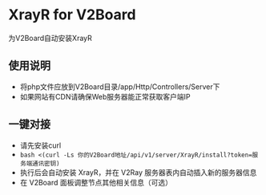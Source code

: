 # XrayR for V2Board
为V2Board自动安装XrayR

## 使用说明
- 将php文件应放到V2Board目录/app/Http/Controllers/Server下
- 如果网站有CDN请确保Web服务器能正常获取客户端IP

## 一键对接
- 请先安装curl
- `bash <(curl -Ls 你的V2Board地址/api/v1/server/XrayR/install?token=服务端通讯密钥)`
- 执行后会自动安装 XrayR，并在 V2Ray 服务器表内自动插入新的服务器信息
- 在 V2Board 面板调整节点其他相关信息（可选）
